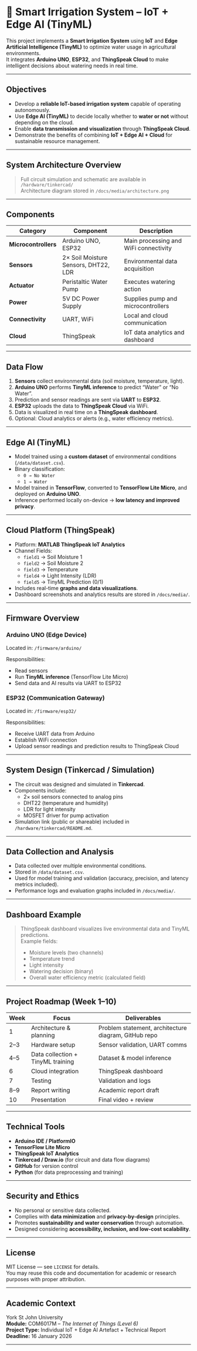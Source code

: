 # 🌱 Smart Irrigation System – IoT + Edge AI (TinyML)

This project implements a **Smart Irrigation System** using **IoT** and **Edge Artificial Intelligence (TinyML)** to optimize water usage in agricultural environments.  
It integrates **Arduino UNO**, **ESP32**, and **ThingSpeak Cloud** to make intelligent decisions about watering needs in real time.

---

## Objectives

- Develop a **reliable IoT-based irrigation system** capable of operating autonomously.
- Use **Edge AI (TinyML)** to decide locally whether to **water or not** without depending on the cloud.
- Enable **data transmission and visualization** through **ThingSpeak Cloud**.
- Demonstrate the benefits of combining **IoT + Edge AI + Cloud** for sustainable resource management.

---

## System Architecture Overview


> Full circuit simulation and schematic are available in `/hardware/tinkercad/`  
> Architecture diagram stored in `/docs/media/architecture.png`

---

## Components

| Category | Component | Description |
|-----------|------------|--------------|
| **Microcontrollers** | Arduino UNO, ESP32 | Main processing and WiFi connectivity |
| **Sensors** | 2× Soil Moisture Sensors, DHT22, LDR | Environmental data acquisition |
| **Actuator** | Peristaltic Water Pump | Executes watering action |
| **Power** | 5V DC Power Supply | Supplies pump and microcontrollers |
| **Connectivity** | UART, WiFi | Local and cloud communication |
| **Cloud** | ThingSpeak | IoT data analytics and dashboard |

---

## Data Flow

1. **Sensors** collect environmental data (soil moisture, temperature, light).  
2. **Arduino UNO** performs **TinyML inference** to predict “Water” or “No Water”.  
3. Prediction and sensor readings are sent via **UART** to **ESP32**.  
4. **ESP32** uploads the data to **ThingSpeak Cloud** via WiFi.  
5. Data is visualized in real time on a **ThingSpeak dashboard**.  
6. Optional: Cloud analytics or alerts (e.g., water efficiency metrics).

---

## Edge AI (TinyML)

- Model trained using a **custom dataset** of environmental conditions (`/data/dataset.csv`).
- Binary classification:  
  - `0 → No Water`  
  - `1 → Water`
- Model trained in **TensorFlow**, converted to **TensorFlow Lite Micro**, and deployed on **Arduino UNO**.
- Inference performed locally on-device → **low latency and improved privacy**.

---

##  Cloud Platform (ThingSpeak)

- Platform: **MATLAB ThingSpeak IoT Analytics**
- Channel Fields:
  - `field1` → Soil Moisture 1  
  - `field2` → Soil Moisture 2  
  - `field3` → Temperature  
  - `field4` → Light Intensity (LDR)  
  - `field5` → TinyML Prediction (0/1)
- Includes real-time **graphs and data visualizations**.
- Dashboard screenshots and analytics results are stored in `/docs/media/`.

---

## Firmware Overview

### Arduino UNO (Edge Device)
Located in: `/firmware/arduino/`

Responsibilities:
- Read sensors  
- Run **TinyML inference** (TensorFlow Lite Micro)  
- Send data and AI results via UART to ESP32  

### ESP32 (Communication Gateway)
Located in: `/firmware/esp32/`

Responsibilities:
- Receive UART data from Arduino  
- Establish WiFi connection  
- Upload sensor readings and prediction results to ThingSpeak Cloud  

---

## System Design (Tinkercad / Simulation)

- The circuit was designed and simulated in **Tinkercad**.  
- Components include:
  - 2× soil sensors connected to analog pins  
  - DHT22 (temperature and humidity)  
  - LDR for light intensity  
  - MOSFET driver for pump activation  
- Simulation link (public or shareable) included in `/hardware/tinkercad/README.md`.

---

## Data Collection and Analysis

- Data collected over multiple environmental conditions.  
- Stored in `/data/dataset.csv`.  
- Used for model training and validation (accuracy, precision, and latency metrics included).  
- Performance logs and evaluation graphs included in `/docs/media/`.

---

## Dashboard Example

> ThingSpeak dashboard visualizes live environmental data and TinyML predictions.  
> Example fields:
> - Moisture levels (two channels)
> - Temperature trend
> - Light intensity
> - Watering decision (binary)
> - Overall water efficiency metric (calculated field)

---

## Project Roadmap (Week 1–10)

| Week | Focus | Deliverables |
|------|--------|--------------|
| 1 | Architecture & planning | Problem statement, architecture diagram, GitHub repo |
| 2–3 | Hardware setup | Sensor validation, UART comms |
| 4–5 | Data collection + TinyML training | Dataset & model inference |
| 6 | Cloud integration | ThingSpeak dashboard |
| 7 | Testing | Validation and logs |
| 8–9 | Report writing | Academic report draft |
| 10 | Presentation | Final video + review |

---

## Technical Tools

- **Arduino IDE / PlatformIO**
- **TensorFlow Lite Micro**
- **ThingSpeak IoT Analytics**
- **Tinkercad / Draw.io** (for circuit and data flow diagrams)
- **GitHub** for version control
- **Python** (for data preprocessing and training)

---

## Security and Ethics

- No personal or sensitive data collected.  
- Complies with **data minimization** and **privacy-by-design** principles.  
- Promotes **sustainability and water conservation** through automation.  
- Designed considering **accessibility, inclusion, and low-cost scalability**.

---

## License

MIT License — see `LICENSE` for details.  
You may reuse this code and documentation for academic or research purposes with proper attribution.

---

## Academic Context

York St John University  
**Module:** COM6017M – *The Internet of Things (Level 6)*  
**Project Type:** Individual IoT + Edge AI Artefact + Technical Report  
**Deadline:** 16 January 2026  

---
